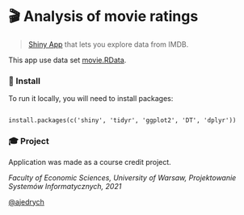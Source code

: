 # 🎬 Analysis of movie ratings
> [Shiny App](https://aleksandrajedrych.shinyapps.io/modelR/) that lets you explore data from IMDB.

This app use data set [movie.RData](https://stat.duke.edu/~mc301/data/movies.Rdata). 

### 🔧 Install
To run it locally, you will need to install packages:

<code>
install.packages(c('shiny', 'tidyr', 'ggplot2', 'DT', 'dplyr'))
</code>

### 🎓 Project
Application was made as a course credit project.

*Faculty of Economic Sciences, University of Warsaw,
Projektowanie Systemów Informatycznych, 2021* 

[@ajedrych](https://github.com/ajedrych)
